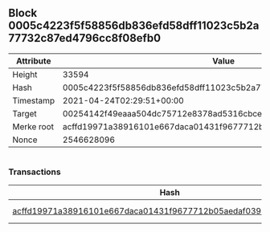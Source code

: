 ## Block 0005c4223f5f58856db836efd58dff11023c5b2a77732c87ed4796cc8f08efb0

Attribute | Value
--- | ---
Height | 33594
Hash | 0005c4223f5f58856db836efd58dff11023c5b2a77732c87ed4796cc8f08efb0
Timestamp | 2021-04-24T02:29:51+00:00
Target | 00254142f49eaaa504dc75712e8378ad5316cbcead634704b3734b6271167cc4
Merke root | acffd19971a38916101e667daca01431f9677712b05aedaf03947b36b57a0e54
Nonce | 2546628096

```

```

### Transactions

Hash | Amount
--- | ---
[acffd19971a38916101e667daca01431f9677712b05aedaf03947b36b57a0e54](acffd19971a38916101e667daca01431f9677712b05aedaf03947b36b57a0e54.md) | 10.00000000 SKEPTI 
